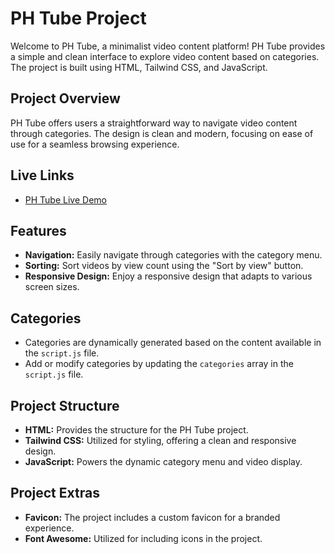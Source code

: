 # PH Tube Project

Welcome to PH Tube, a minimalist video content platform! PH Tube provides a simple and clean interface to explore video content based on categories. The project is built using HTML, Tailwind CSS, and JavaScript.

## Project Overview

PH Tube offers users a straightforward way to navigate video content through categories. The design is clean and modern, focusing on ease of use for a seamless browsing experience.

## Live Links

-  [PH Tube Live Demo](https://ph-tube-channel.netlify.app)

## Features

-  **Navigation:** Easily navigate through categories with the category menu.
-  **Sorting:** Sort videos by view count using the "Sort by view" button.
-  **Responsive Design:** Enjoy a responsive design that adapts to various screen sizes.

## Categories

-  Categories are dynamically generated based on the content available in the `script.js` file.
-  Add or modify categories by updating the `categories` array in the `script.js` file.

## Project Structure

-  **HTML:** Provides the structure for the PH Tube project.
-  **Tailwind CSS:** Utilized for styling, offering a clean and responsive design.
-  **JavaScript:** Powers the dynamic category menu and video display.

## Project Extras

-  **Favicon:** The project includes a custom favicon for a branded experience.
-  **Font Awesome:** Utilized for including icons in the project.
